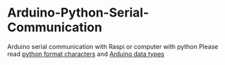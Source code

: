 # Arduino-Python-Serial-Communication
Arduino serial communication with Raspi or computer with python
Please read [python format characters](https://docs.python.org/3/library/struct.html) and [Arduino data types](https://learn.sparkfun.com/tutorials/data-types-in-arduino/all)
